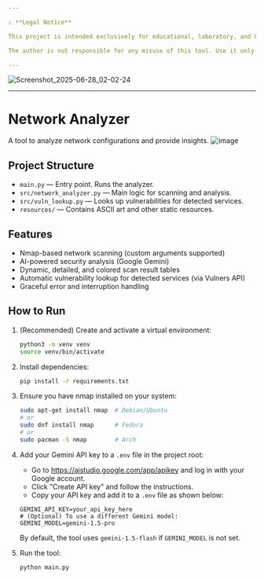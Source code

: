 ```yaml
---

⚠️ **Legal Notice**

This project is intended exclusively for educational, laboratory, and CTF (Capture The Flag) purposes. Using this software to scan networks or systems without explicit authorization is strictly prohibited and may be illegal.

The author is not responsible for any misuse of this tool. Use it only in controlled environments, on systems you own, or with explicit permission from the system owner.

---
```


![Screenshot_2025-06-28_02-02-24](https://github.com/user-attachments/assets/347cc686-483c-4987-bed0-1214201417e4)

---

# Network Analyzer


A tool to analyze network configurations and provide insights.
![image](https://github.com/user-attachments/assets/5759e0e0-e62b-4504-81cb-dfb5f1cf8c9e)


## Project Structure

- `main.py` — Entry point. Runs the analyzer.
- `src/network_analyzer.py` — Main logic for scanning and analysis.
- `src/vuln_lookup.py` — Looks up vulnerabilities for detected services.
- `resources/` — Contains ASCII art and other static resources.

## Features

- Nmap-based network scanning (custom arguments supported)
- AI-powered security analysis (Google Gemini)
- Dynamic, detailed, and colored scan result tables
- Automatic vulnerability lookup for detected services (via Vulners API)
- Graceful error and interruption handling

## How to Run

1. (Recommended) Create and activate a virtual environment:
   ```zsh
   python3 -m venv venv
   source venv/bin/activate
   ```

2. Install dependencies:
   ```zsh
   pip install -r requirements.txt
   ```

3. Ensure you have nmap installed on your system:
   ```zsh
   sudo apt-get install nmap  # Debian/Ubuntu
   # or
   sudo dnf install nmap      # Fedora
   # or
   sudo pacman -S nmap        # Arch
   ```

4. Add your Gemini API key to a `.env` file in the project root:
   - Go to https://aistudio.google.com/app/apikey and log in with your Google account.
   - Click "Create API key" and follow the instructions.
   - Copy your API key and add it to a `.env` file as shown below:
   ```
   GEMINI_API_KEY=your_api_key_here
   # (Optional) To use a different Gemini model:
   GEMINI_MODEL=gemini-1.5-pro
   ```
   By default, the tool uses `gemini-1.5-flash` if `GEMINI_MODEL` is not set.

5. Run the tool:
   ```zsh
   python main.py
   ```